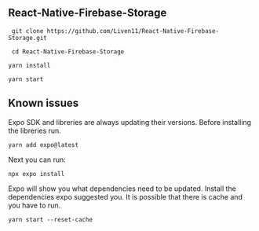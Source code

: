 ## React-Native-Firebase-Storage


```
 git clone https://github.com/Liven11/React-Native-Firebase-Storage.git
```

```
 cd React-Native-Firebase-Storage
```

```
yarn install
```

```
yarn start
```

## Known issues

Expo SDK and libreries are always updating their versions. Before installing the libreries run.

```
yarn add expo@latest
```

Next you can run:

```
npx expo install
```

Expo will show you what dependencies need to be updated. Install the dependencies expo suggested you. It is possible that there is cache and you have to run.

```
yarn start --reset-cache
```
